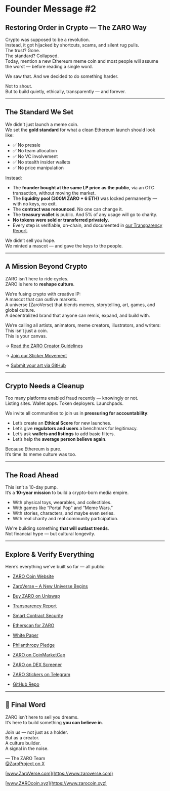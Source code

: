 # Founder Message #2  
## Restoring Order in Crypto — The ZARO Way

Crypto was supposed to be a revolution.  
Instead, it got hijacked by shortcuts, scams, and silent rug pulls.  
The trust? Gone.  
The standard? Collapsed.  
Today, mention a new Ethereum meme coin and most people will assume the worst — before reading a single word.

We saw that. And we decided to do something harder.

Not to shout.  
But to build quietly, ethically, transparently — and forever.

---

## The Standard We Set

We didn't just launch a meme coin.  
We set the **gold standard** for what a clean Ethereum launch should look like:

- ✅ No presale  
- ✅ No team allocation  
- ✅ No VC involvement  
- ✅ No stealth insider wallets  
- ✅ No price manipulation

Instead:

- The **founder bought at the same LP price as the public**, via an OTC transaction, without moving the market.  
- The **liquidity pool (300M ZARO + 6 ETH)** was locked permanently — with no keys, no exit.  
- The **contract was renounced**. No one can change it.  
- The **treasury wallet** is public. And 5% of any usage will go to charity.  
- **No tokens were sold or transferred privately.**  
- Every step is verifiable, on-chain, and documented in [our Transparency Report](https://github.com/zarocoin/zarocoin/tree/main/docs/transparency).

We didn’t sell you hope.  
We minted a mascot — and gave the keys to the people.

---

## A Mission Beyond Crypto

ZARO isn’t here to ride cycles.  
ZARO is here to **reshape culture**.

We’re fusing crypto with creative IP:  
A mascot that can outlive markets.  
A universe (ZaroVerse) that blends memes, storytelling, art, games, and global culture.  
A decentralized brand that anyone can remix, expand, and build with.

We’re calling all artists, animators, meme creators, illustrators, and writers:  
This isn’t just a coin.  
This is your canvas.

→ [Read the ZARO Creator Guidelines](https://github.com/zarocoin/zarocoin/tree/main/docs/creator-guidelines)  

→ [Join our Sticker Movement](https://t.me/addstickers/ZaroEmoji)  

→ [Submit your art via GitHub](https://github.com/zarocoin/zarocoin)

---

## Crypto Needs a Cleanup

Too many platforms enabled fraud recently — knowingly or not.  
Listing sites. Wallet apps. Token deployers. Launchpads.

We invite all communities to join us in **pressuring for accountability**:

- Let’s create an **Ethical Score** for new launches.  
- Let’s give **regulators and users** a benchmark for legitimacy.  
- Let’s ask **wallets and listings** to add basic filters.  
- Let’s help the **average person believe again**.

Because Ethereum is pure.  
It’s time its meme culture was too.

---

## The Road Ahead

This isn’t a 10-day pump.  
It’s a **10-year mission** to build a crypto-born media empire.

- With physical toys, wearables, and collectibles.  
- With games like “Portal Pop” and “Meme Wars.”  
- With stories, characters, and maybe even series.  
- With real charity and real community participation.

We're building something **that will outlast trends**.  
Not financial hype — but cultural longevity.

---

## Explore & Verify Everything

Here’s everything we’ve built so far — all public:

- [ZARO Coin Website](https://www.zarocoin.xyz)
  
- [ZaroVerse – A New Universe Begins](https://www.zaroverse.com)
  
- [Buy ZARO on Uniswap](https://app.uniswap.org/swap/?chain=ethereum&outputCurrency=0xc311FD6DA9686507F33991543d8158EF5FaDd5E7)
  
- [Transparency Report](https://github.com/zarocoin/zarocoin/tree/main/docs/transparency)
  
- [Smart Contract Security](https://github.com/zarocoin/zarocoin/tree/main/docs/security)
  
- [Etherscan for ZARO](https://etherscan.io/token/0xc311FD6DA9686507F33991543d8158EF5FaDd5E7)
  
- [White Paper](https://github.com/zarocoin/zarocoin/blob/main/docs/whitepaper/whitepaper.pdf)
  
- [Philanthropy Pledge](https://github.com/zarocoin/zarocoin/blob/main/docs/philanthropy)
  
- [ZARO on CoinMarketCap](https://coinmarketcap.com/currencies/zaro-coin/)
  
- [ZARO on DEX Screener](https://dexscreener.com/ethereum/0x53085839A2Ee860E58108665825Fc7Ef5e061213)
  
- [ZARO Stickers on Telegram](https://t.me/addstickers/ZaroEmoji)
  
- [GitHub Repo](https://github.com/zarocoin/zarocoin)

---

## 💬 Final Word

ZARO isn’t here to sell you dreams.  
It’s here to build something **you can believe in**.

Join us — not just as a holder.  
But as a creator.  
A culture builder.  
A signal in the noise.

— The ZARO Team  
[@ZaroProject on X](https://x.com/ZaroProject)  

[www.ZaroVerse.com](https://www.zaroverse.com)  

[www.ZAROcoin.xyz](https://www.zarocoin.xyz)
